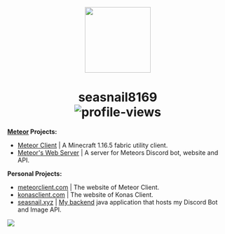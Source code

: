 <p align="center">
  <img src="https://user-images.githubusercontent.com/17166139/113363360-944dff00-9348-11eb-9a30-ea61761d0502.png" width="150"/>
</p>

<h1 align="center">
  seasnail8169<br>
  <img src="https://komarev.com/ghpvc/?username=seasnail8169" alt="profile-views"/><br>
</h1>

<p><strong><a href="https://github.com/MeteorDevelopment">Meteor</a> Projects:</strong></p>
<ul>
  <li><a href="https://github.com/MeteorDevelopment/meteor-client">Meteor Client</a> | A Minecraft 1.16.5 fabric utility client.</li>
  <li><a href="https://github.com/MeteorDevelopment/meteor-server">Meteor's Web Server</a> | A server for Meteors Discord bot, website and API.</li>
</ul>

<p><strong>Personal Projects:</strong></p>
<ul>
  <li><a href="https://meteorclient.com">meteorclient.com</a> | The website of Meteor Client.</li>
  <li><a href="https://konasclient.com">konasclient.com</a> | The website of Konas Client.</li>
  <li><a href="https://seasnail.xyz">seasnail.xyz</a> | <a href="https://github.com/seasnail8169/snail-backend">My backend</a> java application that hosts my Discord Bot and Image API.</li>
</ul>

![](https://hit.yhype.me/github/profile?user\_id=17166139)
